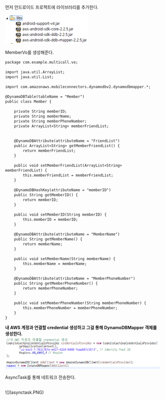 먼저 안드로이드 프로젝트에 라이브러리를 추가한다. 

![](라이브러리추가.PNG)

MemberVo를 생성해준다. 

```
package com.example.multicall.vo;

import java.util.ArrayList;
import java.util.List;

import com.amazonaws.mobileconnectors.dynamodbv2.dynamodbmapper.*;

@DynamoDBTable(tableName = "Member")
public class Member {

	private String memberID;
	private String memberName;
	private String memberPhoneNumber;
	private ArrayList<String> memberFriendList;
	
	
	@DynamoDBAttribute(attributeName = "FriendList")
	public ArrayList<String> getMemberFriendList() {
		return memberFriendList;
	}

	public void setMemberFriendList(ArrayList<String> memberFriendList) {
		this.memberFriendList = memberFriendList;
	}

	@DynamoDBHashKey(attributeName = "memberID")
	public String getMemberID() {
		return memberID;
	}
	
	public void setMemberID(String memberID) {
		this.memberID = memberID;
	}
	
	@DynamoDBAttribute(attributeName = "MemberName")
	public String getMemberName() {
		return memberName;
	}
	
	public void setMemberName(String memberName) {
		this.memberName = memberName;
	}
	
	@DynamoDBAttribute(attributeName = "MemberPhoneNumber")
	public String getMemberPhoneNumber() {
		return memberPhoneNumber;
	}
	
	public void setMemberPhoneNumber(String memberPhoneNumber) {
		this.memberPhoneNumber = memberPhoneNumber;
	} 
}
```

**내 AWS 계정과 연결할 credential 생성하고 그걸 통해 DynamoDBMapper 객체를 생성한다.**
![](dynamodbmapper.PNG)



AsyncTask를 통해 네트워크 전송한다. 

<br>
![](asynctask.PNG)